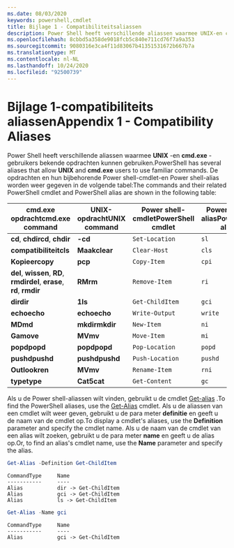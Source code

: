 ```yaml
---
ms.date: 08/03/2020
keywords: powershell,cmdlet
title: Bijlage 1 - Compatibiliteitsaliassen
description: Power Shell heeft verschillende aliassen waarmee UNIX-en cmd.exe-gebruikers bekende opdrachten kunnen gebruiken.
ms.openlocfilehash: 8cbbd5a358de9018fcb5c840e711cd76f7a9a353
ms.sourcegitcommit: 9080316e3ca4f11d83067b41351531672b667b7a
ms.translationtype: MT
ms.contentlocale: nl-NL
ms.lasthandoff: 10/24/2020
ms.locfileid: "92500739"
---
```

# <a name="appendix-1---compatibility-aliases"></a><span data-ttu-id="e896d-104">Bijlage 1-compatibiliteits aliassen</span><span class="sxs-lookup"><span data-stu-id="e896d-104">Appendix 1 - Compatibility Aliases</span></span>

<span data-ttu-id="e896d-105">Power Shell heeft verschillende aliassen waarmee **UNIX** -en **cmd.exe** -gebruikers bekende opdrachten kunnen gebruiken.</span><span class="sxs-lookup"><span data-stu-id="e896d-105">PowerShell has several aliases that allow **UNIX** and **cmd.exe** users to use familiar commands.</span></span>
<span data-ttu-id="e896d-106">De opdrachten en hun bijbehorende Power shell-cmdlet-en Power shell-alias worden weer gegeven in de volgende tabel:</span><span class="sxs-lookup"><span data-stu-id="e896d-106">The commands and their related PowerShell cmdlet and PowerShell alias are shown in the following table:</span></span>

|            <span data-ttu-id="e896d-107">cmd.exe opdracht</span><span class="sxs-lookup"><span data-stu-id="e896d-107">cmd.exe command</span></span>            | <span data-ttu-id="e896d-108">UNIX-opdracht</span><span class="sxs-lookup"><span data-stu-id="e896d-108">UNIX command</span></span> | <span data-ttu-id="e896d-109">Power shell-cmdlet</span><span class="sxs-lookup"><span data-stu-id="e896d-109">PowerShell cmdlet</span></span> | <span data-ttu-id="e896d-110">Power shell-alias</span><span class="sxs-lookup"><span data-stu-id="e896d-110">PowerShell alias</span></span> |
| ------------------------------------- | ------------ | ----------------- | ---------------- |
| <span data-ttu-id="e896d-111">**cd**, **chdir**</span><span class="sxs-lookup"><span data-stu-id="e896d-111">**cd**, **chdir**</span></span>                     | <span data-ttu-id="e896d-112">**-**</span><span class="sxs-lookup"><span data-stu-id="e896d-112">**cd**</span></span>       | `Set-Location`    | `sl`             |
| <span data-ttu-id="e896d-113">**compatibiliteit**</span><span class="sxs-lookup"><span data-stu-id="e896d-113">**cls**</span></span>                               | <span data-ttu-id="e896d-114">**Maak**</span><span class="sxs-lookup"><span data-stu-id="e896d-114">**clear**</span></span>    | `Clear-Host`      | `cls`            |
| <span data-ttu-id="e896d-115">**Kopieer**</span><span class="sxs-lookup"><span data-stu-id="e896d-115">**copy**</span></span>                              | <span data-ttu-id="e896d-116">**p**</span><span class="sxs-lookup"><span data-stu-id="e896d-116">**cp**</span></span>       | `Copy-Item`       | `cpi`            |
| <span data-ttu-id="e896d-117">**del**, **wissen**, **RD**, **rmdir**</span><span class="sxs-lookup"><span data-stu-id="e896d-117">**del**, **erase**, **rd**, **rmdir**</span></span> | <span data-ttu-id="e896d-118">**RM**</span><span class="sxs-lookup"><span data-stu-id="e896d-118">**rm**</span></span>       | `Remove-Item`     | `ri`             |
| <span data-ttu-id="e896d-119">**dir**</span><span class="sxs-lookup"><span data-stu-id="e896d-119">**dir**</span></span>                               | <span data-ttu-id="e896d-120">**1**</span><span class="sxs-lookup"><span data-stu-id="e896d-120">**ls**</span></span>       | `Get-ChildItem`   | `gci`            |
| <span data-ttu-id="e896d-121">**echo**</span><span class="sxs-lookup"><span data-stu-id="e896d-121">**echo**</span></span>                              | <span data-ttu-id="e896d-122">**echo**</span><span class="sxs-lookup"><span data-stu-id="e896d-122">**echo**</span></span>     | `Write-Output`    | `write`          |
| <span data-ttu-id="e896d-123">**MD**</span><span class="sxs-lookup"><span data-stu-id="e896d-123">**md**</span></span>                                | <span data-ttu-id="e896d-124">**mkdir**</span><span class="sxs-lookup"><span data-stu-id="e896d-124">**mkdir**</span></span>    | `New-Item`        | `ni`             |
| <span data-ttu-id="e896d-125">**Ga**</span><span class="sxs-lookup"><span data-stu-id="e896d-125">**move**</span></span>                              | <span data-ttu-id="e896d-126">**MV**</span><span class="sxs-lookup"><span data-stu-id="e896d-126">**mv**</span></span>       | `Move-Item`       | `mi`             |
| <span data-ttu-id="e896d-127">**popd**</span><span class="sxs-lookup"><span data-stu-id="e896d-127">**popd**</span></span>                              | <span data-ttu-id="e896d-128">**popd**</span><span class="sxs-lookup"><span data-stu-id="e896d-128">**popd**</span></span>     | `Pop-Location`    | `popd`           |
| <span data-ttu-id="e896d-129">**pushd**</span><span class="sxs-lookup"><span data-stu-id="e896d-129">**pushd**</span></span>                             | <span data-ttu-id="e896d-130">**pushd**</span><span class="sxs-lookup"><span data-stu-id="e896d-130">**pushd**</span></span>    | `Push-Location`   | `pushd`          |
| <span data-ttu-id="e896d-131">**Outlook**</span><span class="sxs-lookup"><span data-stu-id="e896d-131">**ren**</span></span>                               | <span data-ttu-id="e896d-132">**MV**</span><span class="sxs-lookup"><span data-stu-id="e896d-132">**mv**</span></span>       | `Rename-Item`     | `rni`            |
| <span data-ttu-id="e896d-133">**type**</span><span class="sxs-lookup"><span data-stu-id="e896d-133">**type**</span></span>                              | <span data-ttu-id="e896d-134">**Cat5**</span><span class="sxs-lookup"><span data-stu-id="e896d-134">**cat**</span></span>      | `Get-Content`     | `gc`             |

<span data-ttu-id="e896d-135">Als u de Power shell-aliassen wilt vinden, gebruikt u de cmdlet [Get-alias](xref:Microsoft.PowerShell.Utility.Get-Alias) .</span><span class="sxs-lookup"><span data-stu-id="e896d-135">To find the PowerShell aliases, use the [Get-Alias](xref:Microsoft.PowerShell.Utility.Get-Alias) cmdlet.</span></span> <span data-ttu-id="e896d-136">Als u de aliassen van een cmdlet wilt weer geven, gebruikt u de para meter **definitie** en geeft u de naam van de cmdlet op.</span><span class="sxs-lookup"><span data-stu-id="e896d-136">To display a cmdlet's aliases, use the **Definition** parameter and specify the cmdlet name.</span></span>
<span data-ttu-id="e896d-137">Als u de naam van de cmdlet van een alias wilt zoeken, gebruikt u de para meter **name** en geeft u de alias op.</span><span class="sxs-lookup"><span data-stu-id="e896d-137">Or, to find an alias's cmdlet name, use the **Name** parameter and specify the alias.</span></span>

```powershell
Get-Alias -Definition Get-ChildItem
```

```Output
CommandType     Name
-----------     ----
Alias           dir -> Get-ChildItem
Alias           gci -> Get-ChildItem
Alias           ls -> Get-ChildItem
```

```powershell
Get-Alias -Name gci
```

```Output
CommandType     Name
-----------     ----
Alias           gci -> Get-ChildItem
```
